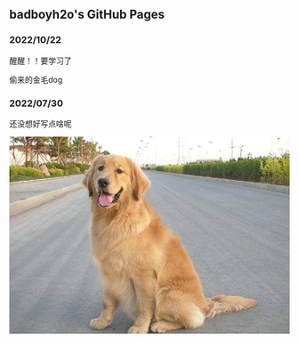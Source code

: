 ## badboyh2o's GitHub Pages



### 2022/10/22
醒醒！！要学习了

偷来的金毛dog
<vedio src="./video/jinmao1.mp4"></vedio>


### 2022/07/30
还没想好写点啥呢


![](./img/dog.jpeg)